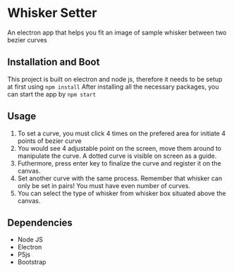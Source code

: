 # Whisker Setter
An electron app that helps you fit an image of sample whisker between two bezier curves

## Installation and Boot
This project is built on electron and node js, therefore it needs to be setup at first using ```npm install```
After installing all the necessary packages, you can start the app by ```npm start```

## Usage
1. To set a curve, you must click 4 times on the prefered area for initiate 4 points of bezier curve
2. You would see 4 adjustable point on the screen, move them around to manipulate the curve. A dotted curve is visible on screen as a guide.
3. Futhermore, press enter key to finalize the curve and register it on the canvas.
4. Set another curve with the same process. Remember that whisker can only be set in pairs! You must have even number of curves.
5. You can select the type of whisker from whisker box situated above the canvas.

<Preview>

## Dependencies
- Node JS
- Electron
- P5js
- Bootstrap
